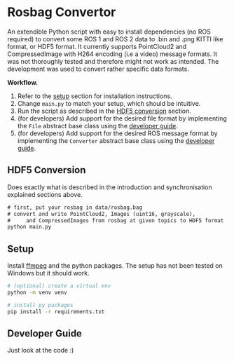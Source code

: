 # Rosbag Convertor

An extendible Python script with easy to install dependencies (no ROS required) to convert some ROS 1 and ROS 2 data to .bin and .png KITTI like format, or HDF5 format. It currently supports PointCloud2 and CompressedImage with H264 encoding (i.e a video) message formats. It was not thoroughly tested and therefore might not work as intended. The development was used to convert rather specific data formats.
  
**Workflow.**

1. Refer to the [setup](#setup) section for installation instructions.
2. Change `main.py` to match your setup, which should be intuitive.
3. Run the script as described in the [HDF5 conversion](#hdf5-conversion) section.
4. (for developers) Add support for the desired file format by implementing the `File` abstract base class using the [developer guide](#developer-guide).
5. (for developers) Add support for the desired ROS message format by implementing the `Converter` abstract base class using the [developer guide](#developer-guide).

## HDF5 Conversion

Does exactly what is described in the introduction and synchronisation explained sections above.

```txt
# first, put your rosbag in data/rosbag.bag
# convert and write PointCloud2, Images (uint16, grayscale), 
#     and CompressedImages from rosbag at given topics to HDF5 format
python main.py
```

## Setup

Install [ffmpeg](https://www.ffmpeg.org) and the python packages. The setup has not been tested on Windows but it should work.

```sh
# (optional) create a virtual env
python -m venv venv

# install py packages
pip install -r requirements.txt
```

## Developer Guide

Just look at the code :) 

